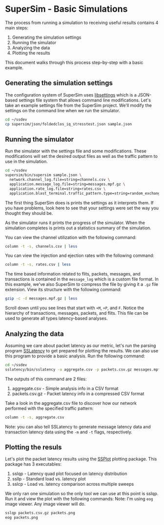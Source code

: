 # SuperSim - Basic Simulations

The process from running a simulation to receiving useful results contains 4
main steps:

1. Generating the simulation settings
2. Running the simulator
3. Analyzing the data
4. Plotting the results

This document walks through this process step-by-step with a basic example.

## Generating the simulation settings
The configuration system of SuperSim uses [libsettings][] which is a JSON-based
settings file system that allows command line modifications. Let's take an
example settings file from the SuperSim project. We'll modify the settings
on the command line when we run the simulator.

``` sh
cd ~/ssdev
cp supersim/json/foldedclos_iq_stresstest.json sample.json
```

## Running the simulator
Run the simulator with the settings file and some modifications. These
modifications will set the desired output files as well as the traffic
pattern to use in the simulation.

``` sh
cd ~/ssdev
supersim/bin/supersim sample.json \
  network.channel_log.file=string=channels.csv \
  application.message_log.file=string=messages.mpf.gz \
  application.rate_log.file=string=rates.csv \
  application.blast_terminal.traffic_pattern.type=string=random_exchange
```

The first thing SuperSim does is prints the settings as it interprets them.
If you have problems, look here to see that your settings were set the way
you thought they should be.

As the simulator runs it prints the progress of the simulator. When the
simulation completes is prints out a statistics summary of the simulation.

You can view the channel utilization with the following command:

``` sh
column -t -s, channels.csv | less
```

You can view the injection and ejection rates with the following command:

``` sh
column -t -s, rates.csv | less
```

The time based information related to flits, packets, messages, and transactions
is contained in the `message_log` which is a custom file format. In this
example, we've also SuperSim to compress the file by giving it a `.gz` file
extension. View its structure with the following command:

``` sh
gzip -c -d messages.mpf.gz | less
```

Scroll down until you see lines that start with `+M`, `+P`, and `F`. Notice the
hierarchy of transactions, messages, packets, and flits. This file can be used
to generate all types latency-based analyses.

## Analyzing the data
Assuming we care about packet latency as our metric, let's run the parsing
program [SSLatency][] to get prepared for plotting the results. We can also use
this program to provide a basic analysis. Run the following command:

``` sh
cd ~/ssdev
sslatency/bin/sslatency -a aggregate.csv -p packets.csv.gz messages.mpf.gz
```
The outputs of this command are 2 files:
1. aggregate.csv - Simple analysis info in a CSV format
2. packets.csv.gz - Packet latency info in a compressed CSV format

Take a look in the aggregate.csv file to discover how our network performed
with the specified traffic pattern:

``` sh
column -t -s, aggregate.csv
```

Note: you can also tell SSLatency to generate message latency data and
transaction latency data using the `-m` and `-t` flags, respectively.

## Plotting the resuls
Let's plot the packet latency results using the [SSPlot][] plotting package.
This package has 3 executables:
1. sslqp - Latency quad plot focused on latency distribution
2. ssllp - Standard load vs. latency plot
3. sslcp - Load vs. latency comparison across multiple sweeps

We only ran one simulation so the only tool we can use at this point is sslqp.
Run it and view the plot with the following commands:
Note: I'm using `eog` image viewer. Any image viewer will do.

``` sh
sslqp packets.csv.gz packets.png
eog packets.png
```

[libsettings]: https://github.com/nicmcd/libsettings
[SSLatency]: https://github.com/nicmcd/sslatency
[SSPlot]: https://github.com/nicmcd/ssplot
